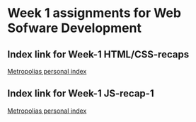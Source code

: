 # Week 1 assignments for Web Sofware Development

## Index link for Week-1 HTML/CSS-recaps

[Metropolias personal index](https://users.metropolia.fi/~tonykar/Web-Software-Development/Week-1/HTML-CSS/)

## Index link for Week-1 JS-recap-1

[Metropolias personal index](https://users.metropolia.fi/~tonykar/Web-Software-Development/Week-1/JS/JS-recap-1/)
